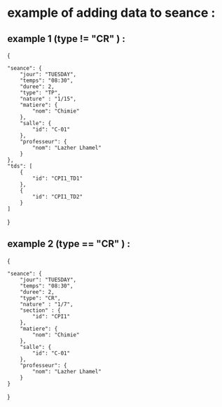 # example of adding data to seance :
## example 1 (type != "CR" ) :
{

    "seance": {
        "jour": "TUESDAY",
        "temps": "08:30",
        "duree": 2,
        "type": "TP",
        "nature" : "1/15",
        "matiere": {
            "nom": "Chimie"
        },
        "salle": {
            "id": "C-01"
        },
        "professeur": {
            "nom": "Lazher Lhamel"
        }
    },
    "tds": [
        {
            "id": "CPI1_TD1"
        },
        {
            "id": "CPI1_TD2"
        }
    ]
}

## example 2 (type == "CR" ) :

{

    "seance": {
        "jour": "TUESDAY",
        "temps": "08:30",
        "duree": 2,
        "type": "CR",
        "nature" : "1/7",
        "section" : {
            "id": "CPI1"
        },
        "matiere": {
            "nom": "Chimie"
        },
        "salle": {
            "id": "C-01"
        },
        "professeur": {
            "nom": "Lazher Lhamel"
        }
    }

}
